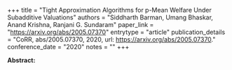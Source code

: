 +++
title = "Tight Approximation Algorithms for p-Mean Welfare Under Subadditive Valuations"
authors = "Siddharth Barman, Umang Bhaskar, Anand Krishna, Ranjani G. Sundaram"
paper_link = "https://arxiv.org/abs/2005.07370"
entrytype = "article"
publication_details = "CoRR, abs/2005.07370, 2020, url: <a href='https://arxiv.org/abs/2005.07370' target='_blank'>https://arxiv.org/abs/2005.07370</a>."
conference_date = "2020"
notes = ""
+++

<b>Abstract:</b>
